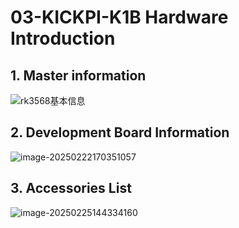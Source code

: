 # 03-KICKPI-K1B Hardware Introduction



## 1. Master information

![rk3568基本信息](http://tanzhtanzh.oss-cn-shenzhen.aliyuncs.com/img/rk3568bd.png)



## 2. Development Board Information

![image-20250222170351057](http://tanzhtanzh.oss-cn-shenzhen.aliyuncs.com/img/image-20250222170351057.png)



## 3. Accessories List

![image-20250225144334160](http://tanzhtanzh.oss-cn-shenzhen.aliyuncs.com/img/image-20250225144334160.png)
